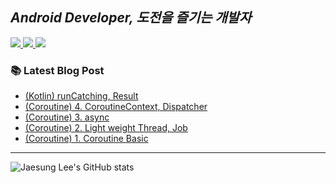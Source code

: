 ## *Android Developer, 도전을 즐기는 개발자*

 <a href="https://dev-wotjd.notion.site/Android-d556488b12ef4f108e54c1d67bc6f07e" target="_blank">
    <img src="https://img.shields.io/badge/Portfolio-000000?style=flat-square&logo=Notion&logoColor=white"/>
  </a>
  <a href="https://www.linkedin.com/in/%EC%9E%AC%EC%84%B1-%EC%9D%B4-814a66210/" target="_blank">
    <img src="https://img.shields.io/badge/Linkedin-blue?logo=Linkedin&logoColor=white&link=https://www.linkedin.com/in/%EC%9E%AC%EC%84%B1-%EC%9D%B4-814a66210/"/>
  </a>
  <a href="mailto:biki0114@gmail.com" target="_blank">
    <img src="https://img.shields.io/badge/Gmail-d14836?style=flat-square&logo=Gmail&logoColor=white"/>
  </a>
</p>


### 📚 **Latest Blog Post**
<!-- BLOG-POST-LIST:START -->
- [&lpar;Kotlin&rpar; runCatching, Result](https://jslee-tech.tistory.com/58)
- [&lpar;Coroutine&rpar; 4. CoroutineContext, Dispatcher](https://jslee-tech.tistory.com/57)
- [&lpar;Coroutine&rpar; 3. async](https://jslee-tech.tistory.com/56)
- [&lpar;Coroutine&rpar; 2. Light weight Thread, Job](https://jslee-tech.tistory.com/54)
- [&lpar;Coroutine&rpar; 1. Coroutine Basic](https://jslee-tech.tistory.com/53)
<!-- BLOG-POST-LIST:END -->

---

![Jaesung Lee's GitHub stats](https://github-readme-stats.vercel.app/api?username=JaesungLeee&show_icons=true&theme=radical)
